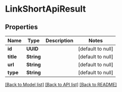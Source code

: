 # LinkShortApiResult
## Properties

| Name | Type | Description | Notes |
|------------ | ------------- | ------------- | -------------|
| **id** | **UUID** |  | [default to null] |
| **title** | **String** |  | [default to null] |
| **url** | **String** |  | [default to null] |
| **type** | **String** |  | [default to null] |

[[Back to Model list]](../README.md#documentation-for-models) [[Back to API list]](../README.md#documentation-for-api-endpoints) [[Back to README]](../README.md)

